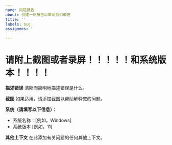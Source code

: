 ```yaml
---
name: 问题报告
about: 创建一份报告以帮助我们改进
title: ''
labels: bug
assignees: ''

---
```


# 请附上截图或者录屏！！！！！和系统版本！！！！

**描述错误**
清晰而简明地描述错误是什么。

**截图**
如果适用，请添加截图以帮助解释您的问题。

**系统（请填写以下信息）：**
 - 系统名称：[例如，Windows]
 - 系统版本 [例如，11]

**其他上下文**
在此添加有关问题的任何其他上下文。
